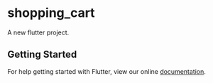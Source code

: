 # shopping_cart

A new flutter project.

## Getting Started

For help getting started with Flutter, view our online
[documentation](http://flutter.io/).
